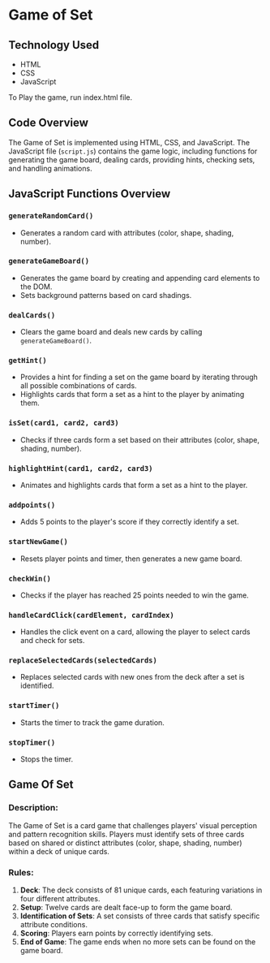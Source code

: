 # Game of Set

## Technology Used

- HTML
- CSS
- JavaScript

To Play the game, run index.html file.

## Code Overview

The Game of Set is implemented using HTML, CSS, and JavaScript. The JavaScript file (`script.js`) contains the game logic, including functions for generating the game board, dealing cards, providing hints, checking sets, and handling animations.

## JavaScript Functions Overview

### `generateRandomCard()`

- Generates a random card with attributes (color, shape, shading, number).

### `generateGameBoard()`

- Generates the game board by creating and appending card elements to the DOM.
- Sets background patterns based on card shadings.

### `dealCards()`

- Clears the game board and deals new cards by calling `generateGameBoard()`.

### `getHint()`

- Provides a hint for finding a set on the game board by iterating through all possible combinations of cards.
- Highlights cards that form a set as a hint to the player by animating them.

### `isSet(card1, card2, card3)`

- Checks if three cards form a set based on their attributes (color, shape, shading, number).

### `highlightHint(card1, card2, card3)`

- Animates and highlights cards that form a set as a hint to the player.

### `addpoints()`

- Adds 5 points to the player's score if they correctly identify a set.

### `startNewGame()`

- Resets player points and timer, then generates a new game board.

### `checkWin()`

- Checks if the player has reached 25 points needed to win the game.

### `handleCardClick(cardElement, cardIndex)`

- Handles the click event on a card, allowing the player to select cards and check for sets.

### `replaceSelectedCards(selectedCards)`

- Replaces selected cards with new ones from the deck after a set is identified.

### `startTimer()`

- Starts the timer to track the game duration.

### `stopTimer()`

- Stops the timer.

## Game Of Set

### Description:

The Game of Set is a card game that challenges players' visual perception and pattern recognition skills. Players must identify sets of three cards based on shared or distinct attributes (color, shape, shading, number) within a deck of unique cards.

### Rules:

1. **Deck**: The deck consists of 81 unique cards, each featuring variations in four different attributes.
2. **Setup**: Twelve cards are dealt face-up to form the game board.
3. **Identification of Sets**: A set consists of three cards that satisfy specific attribute conditions.
4. **Scoring**: Players earn points by correctly identifying sets.
5. **End of Game**: The game ends when no more sets can be found on the game board.


